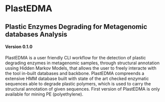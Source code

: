 # PlastEDMA
## Plastic Enzymes Degrading for Metagenomic databases Analysis
#### Version 0.1.0

PlastEDMA is a user friendly CLI workflow for the detection of plastic degrading enzymes in metagenomic samples, through structural annotation ussing Hidden Markov Models, that allows the user to freely interacte with the tool in-built databases and backbone.
PlastEDMA compreends a extensive HMM database built with state of the art checked enzymatic sequences able to degrade plastic polymers, which is used to carry the structural annotation of given sequences.
First version of PlastEDMA is only available for mining PE (polyethylene).